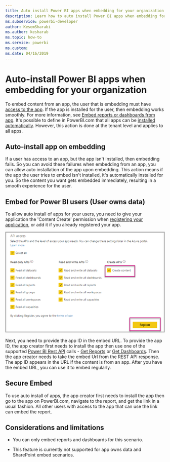 ```yaml
---
title: Auto install Power BI apps when embedding for your organization
description: Learn how to auto install Power BI apps when embedding for your organization.
ms.subservice: powerbi-developer
author: KesemSharabi
ms.author: kesharab
ms.topic: how-to
ms.service: powerbi
ms.custom:
ms.date: 04/16/2019
---
```


# Auto-install Power BI apps when embedding for your organization

To embed content from an app, the user that is embedding must have [access to the app](../../service-create-distribute-apps.md). If the app is installed for the user, then embedding works smoothly. For more information, see [Embed reports or dashboards from app](embed-from-apps.md). It's possible to define in PowerBI.com that all apps can be [installed automatically](https://powerbi.microsoft.com/blog/automatically-install-apps/). However, this action is done at the tenant level and applies to all apps.

## Auto-install app on embedding

If a user has access to an app, but the app isn't installed, then embedding fails. So you can avoid these failures when embedding from an app, you can allow auto installation of the app upon embedding. This action means if the app the user tries to embed isn't installed, it's automatically installed for you. So the content you want gets embedded immediately, resulting in a smooth experience for the user.

## Embed for Power BI users (User owns data)

To allow auto install of apps for your users, you need to give your application the 'Content Create' permission when [registering your application](register-app.md#register-with-the-power-bi-application-registration-tool), or add it if you already registered your app.

![Register app creates content](media/embed-auto-install-app/register-app-create-content.png)

Next, you need to provide the app ID in the embed URL. To provide the app ID, the app creator first needs to install the app then use one of the supported [Power BI Rest API](https://docs.microsoft.com/rest/api/power-bi/) calls - [Get Reports](https://docs.microsoft.com/rest/api/power-bi/reports/getreports) or [Get Dashboards](https://docs.microsoft.com/rest/api/power-bi/dashboards/getdashboards). Then the app creator needs to take the embed Url from the REST API response. The app ID appears in the URL if the content is from an app.  After you have the embed URL, you can use it to embed regularly.

## Secure Embed

To use auto install of apps, the app creator first needs to install the app then go to the app on PowerBI.com, navigate to the report, and get the link in a usual fashion. All other users with access to the app that can use the link can embed the report.

## Considerations and limitations

* You can only embed reports and dashboards for this scenario.

* This feature is currently not supported for app owns data and SharePoint embed scenarios.